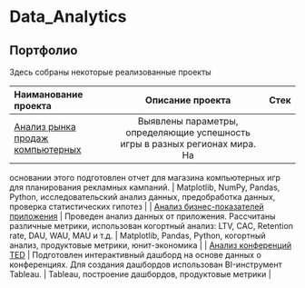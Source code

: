 # Data_Analytics

## Портфолио

Здесь собраны некоторые реализованные проекты

| Наиманование проекта  | Описание проекта | Стек |
|:------------- |:---------------:| -------------:|
| [Анализ рынка продаж компьютерных](https://github.com/irchika/Data_Analytics/blob/e43a8acc7462db5cd21440f6a0228d6ecd41bfc5/%D0%90%D0%BD%D0%B0%D0%BB%D0%B8%D0%B7%20%D1%80%D1%8B%D0%BD%D0%BA%D0%B0%20%D0%BF%D1%80%D0%BE%D0%B4%D0%B0%D0%B6%20%D0%BA%D0%BE%D0%BC%D0%BF%D1%8C%D1%8E%D1%82%D0%B5%D1%80%D0%BD%D1%8B%D1%85%20%D0%B8%D0%B3%D1%80/%D0%90%D0%BD%D0%B0%D0%BB%D0%B8%D0%B7%20%D1%80%D1%8B%D0%BD%D0%BA%D0%B0%20%D0%BF%D1%80%D0%BE%D0%B4%D0%B0%D0%B6%20%D0%BA%D0%BE%D0%BC%D0%BF%D1%8C%D1%8E%D1%82%D0%B5%D1%80%D0%BD%D1%8B%D1%85%20%D0%B8%D0%B3%D1%80.ipynb)      | Выявлены параметры, определяющие успешность игры в разных регионах мира. На
основании этого подготовлен отчет для магазина компьютерных игр для планирования
рекламных кампаний. |      Matplotlib, NumPy, Pandas, Python, исследовательский анализ данных, предобработка данных, проверка статистических гипотез |
| [Анализ бизнес-показателей приложения](https://github.com/irchika/Data_Analytics/blob/e43a8acc7462db5cd21440f6a0228d6ecd41bfc5/%D0%90%D0%BD%D0%B0%D0%BB%D0%B8%D0%B7%20%D0%B1%D0%B8%D0%B7%D0%BD%D0%B5%D1%81-%D0%BF%D0%BE%D0%BA%D0%B0%D0%B7%D0%B0%D1%82%D0%B5%D0%BB%D0%B5%D0%B9%20%D0%BF%D1%80%D0%B8%D0%BB%D0%BE%D0%B6%D0%B5%D0%BD%D0%B8%D1%8F/%D0%90%D0%BD%D0%B0%D0%BB%D0%B8%D0%B7%20%D0%B1%D0%B8%D0%B7%D0%BD%D0%B5%D1%81-%D0%BF%D0%BE%D0%BA%D0%B0%D0%B7%D0%B0%D1%82%D0%B5%D0%BB%D0%B5%D0%B8%CC%86%20%D0%BF%D1%80%D0%B8%D0%BB%D0%BE%D0%B6%D0%B5%D0%BD%D0%B8%D1%8F.ipynb)     | Проведен анализ данных от приложения.
Рассчитаны различные метрики, использован когортный анализ: LTV, CAC, Retention rate, DAU, WAU, MAU и т.д.       |         Matplotlib, Pandas, Python, когортный анализ, продуктовые метрики, юнит-экономика   |
| [Анализ конференций TED](https://github.com/irchika/Data_Analytics/blob/0843fd32f06eb19d50dff464b73453c52f08de89/%D0%90%D0%BD%D0%B0%D0%BB%D0%B8%D0%B7%20%D0%BA%D0%BE%D0%BD%D1%84%D0%B5%D1%80%D0%B5%D0%BD%D1%86%D0%B8%D0%B9%20TED/%D0%90%D0%BD%D0%B0%D0%BB%D0%B8%D0%B7%20%D0%BA%D0%BE%D0%BD%D1%84%D0%B5%D1%80%D0%B5%D0%BD%D1%86%D0%B8%D0%B8%CC%86%20TED.ipynb) | Подготовлен интерактивный дашборд на основе данных о конференциях. Для создания дашбордов использован BI-инструмент Tableau.       | Tableau, построение дашбордов, продуктовые метрики |

